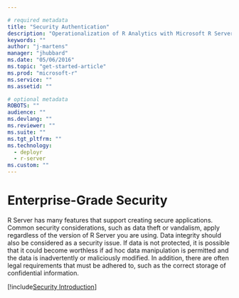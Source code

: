 ```yaml
---

# required metadata
title: "Security Authentication"
description: "Operationalization of R Analytics with Microsoft R Server"
keywords: ""
author: "j-martens"
manager: "jhubbard"
ms.date: "05/06/2016"
ms.topic: "get-started-article"
ms.prod: "microsoft-r"
ms.service: ""
ms.assetid: ""

# optional metadata
ROBOTS: ""
audience: ""
ms.devlang: ""
ms.reviewer: ""
ms.suite: ""
ms.tgt_pltfrm: ""
ms.technology: 
  - deployr
  - r-server
ms.custom: ""
---
```


# Enterprise-Grade Security

R Server has many features that support creating secure applications. Common security considerations, such as data theft or vandalism, apply regardless of the version of R Server you are using. Data integrity should also be considered as a security issue. If data is not protected, it is possible that it could become worthless if ad hoc data manipulation is permitted and the data is inadvertently or maliciously modified. In addition, there are often legal requirements that must be adhered to, such as the correct storage of confidential information. 

[!include[Security Introduction](../includes/o16n/security-intro.md)]

